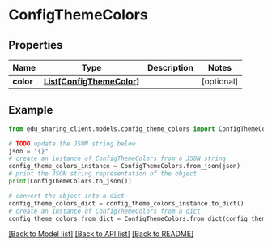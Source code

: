 # ConfigThemeColors


## Properties

Name | Type | Description | Notes
------------ | ------------- | ------------- | -------------
**color** | [**List[ConfigThemeColor]**](ConfigThemeColor.md) |  | [optional] 

## Example

```python
from edu_sharing_client.models.config_theme_colors import ConfigThemeColors

# TODO update the JSON string below
json = "{}"
# create an instance of ConfigThemeColors from a JSON string
config_theme_colors_instance = ConfigThemeColors.from_json(json)
# print the JSON string representation of the object
print(ConfigThemeColors.to_json())

# convert the object into a dict
config_theme_colors_dict = config_theme_colors_instance.to_dict()
# create an instance of ConfigThemeColors from a dict
config_theme_colors_from_dict = ConfigThemeColors.from_dict(config_theme_colors_dict)
```
[[Back to Model list]](../README.md#documentation-for-models) [[Back to API list]](../README.md#documentation-for-api-endpoints) [[Back to README]](../README.md)


